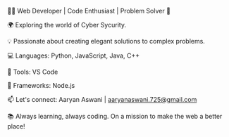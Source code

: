 👨‍💻 Web Developer | Code Enthusiast | Problem Solver 🚀

🌍 Exploring the world of Cyber Sycurity.

💡 Passionate about creating elegant solutions to complex problems.

💻 Languages: Python, JavaScript, Java, C++

🔧 Tools: VS Code

🧰 Frameworks: Node.js

📫 Let's connect: Aaryan Aswani | aaryanaswani.725@gmail.com

📚 Always learning, always coding. On a mission to make the web a better place!
<!---
aaryanaswani/aaryanaswani is a ✨ special ✨ repository because its `README.md` (this file) appears on your GitHub profile.
You can click the Preview link to take a look at your changes.
--->
